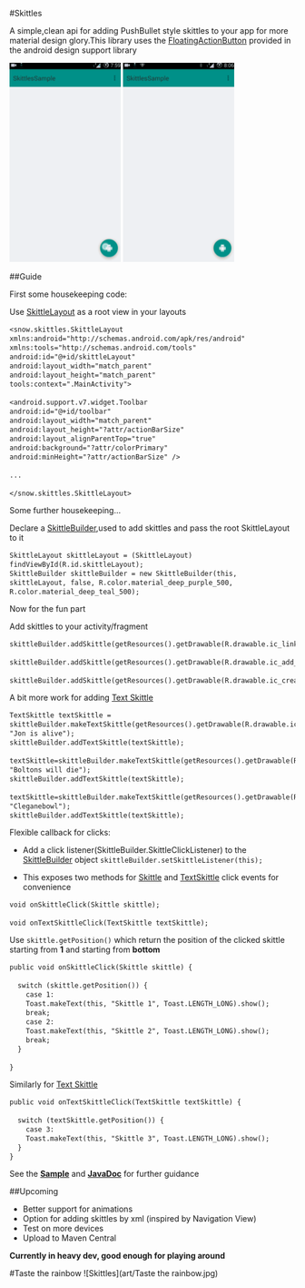 #Skittles

A simple,clean api for adding PushBullet style skittles to your app for more material design glory.This library uses the <a href="https://developer.android.com/reference/android/support/design/widget/FloatingActionButton.html">FloatingActionButton</a> provided in the android design support library

<img src="art/Skittle.gif" width=196 height=350/>
<img src="art/TextSkittle.gif" width=196 height=350/>

##Guide

First some housekeeping code:

Use
[SkittleLayout](library/src/main/java/snow/skittles/SkittleLayout.java) as a root view in your layouts

```
<snow.skittles.SkittleLayout xmlns:android="http://schemas.android.com/apk/res/android"
xmlns:tools="http://schemas.android.com/tools"
android:id="@+id/skittleLayout"
android:layout_width="match_parent"
android:layout_height="match_parent"
tools:context=".MainActivity">

<android.support.v7.widget.Toolbar
android:id="@+id/toolbar"
android:layout_width="match_parent"
android:layout_height="?attr/actionBarSize"
android:layout_alignParentTop="true"
android:background="?attr/colorPrimary"
android:minHeight="?attr/actionBarSize" />

...

</snow.skittles.SkittleLayout>
```

Some further housekeeping...

Declare a [SkittleBuilder](library/src/main/java/snow/skittles/SkittleBuilder.java),used to add skittles and pass the root SkittleLayout to it

```
SkittleLayout skittleLayout = (SkittleLayout) findViewById(R.id.skittleLayout);
SkittleBuilder skittleBuilder = new SkittleBuilder(this, skittleLayout, false, R.color.material_deep_purple_500, R.color.material_deep_teal_500);

```

Now for the fun part

Add skittles to your activity/fragment

```
skittleBuilder.addSkittle(getResources().getDrawable(R.drawable.ic_link_white_18dp));

skittleBuilder.addSkittle(getResources().getDrawable(R.drawable.ic_add_white_18dp));

skittleBuilder.addSkittle(getResources().getDrawable(R.drawable.ic_create_white_18dp));
```

A bit more work for adding [Text Skittle](library/src/main/java/snow/skittles/TextSkittle.java)

```
TextSkittle textSkittle = skittleBuilder.makeTextSkittle(getResources().getDrawable(R.drawable.ic_link_white_18dp), "Jon is alive");
skittleBuilder.addTextSkittle(textSkittle);

textSkittle=skittleBuilder.makeTextSkittle(getResources().getDrawable(R.drawable.ic_add_white_18dp), "Boltons will die");
skittleBuilder.addTextSkittle(textSkittle);

textSkittle=skittleBuilder.makeTextSkittle(getResources().getDrawable(R.drawable.ic_create_white_18dp), "Cleganebowl");
skittleBuilder.addTextSkittle(textSkittle);
```

Flexible callback for clicks:

+ Add a click listener(SkittleBuilder.SkittleClickListener) to the [SkittleBuilder](library/src/main/java/snow/skittles/SkittleBuilder.java) object
`skittleBuilder.setSkittleListener(this);`

+ This exposes two methods for [Skittle](library/src/main/java/snow/skittles/Skittle.java) and [TextSkittle](library/src/main/java/snow/skittles/TextSkittle.java) click events for convenience

```
void onSkittleClick(Skittle skittle);

void onTextSkittleClick(TextSkittle textSkittle);
```

Use `skittle.getPosition()` which return the position of the clicked
skittle starting from **1** and starting from **bottom**

```
public void onSkittleClick(Skittle skittle) {

  switch (skittle.getPosition()) {
    case 1:
    Toast.makeText(this, "Skittle 1", Toast.LENGTH_LONG).show();
    break;
    case 2:
    Toast.makeText(this, "Skittle 2", Toast.LENGTH_LONG).show();
    break;
  }

}
```

Similarly for [Text Skittle](library/src/main/java/snow/skittles/TextSkittle.java)
```
public void onTextSkittleClick(TextSkittle textSkittle) {

  switch (textSkittle.getPosition()) {
    case 3:
    Toast.makeText(this, "Skittle 3", Toast.LENGTH_LONG).show();
  }
}
```

See the **[Sample](sample/src/main/java/snow/skittlessample/MainActivity.java)** and **[JavaDoc](http://aashrairavooru.github.io/Skittles/)** for further guidance

##Upcoming
+ Better support for animations
+ Option for adding skittles by xml (inspired by Navigation View)
+ Test on more devices
+ Upload to Maven Central

**Currently in heavy dev, good enough for playing around**


#Taste the rainbow
![Skittles](art/Taste the rainbow.jpg)
